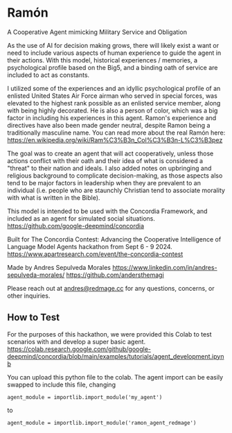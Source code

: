# Ramón
A Cooperative Agent mimicking Military Service and Obligation

As the use of AI for decision making grows, there will likely exist a want or need to include various aspects of human experience to guide the agent in their actions. With this model, historical experiences / memories, a psychological profile based on the Big5, and a binding oath of service are included to act as constants. 

I utilized some of the experiences and an idyllic psychological profile of an enlisted United States Air Force airman who served in special forces, was elevated to the highest rank possible as an enlisted service member, along with being highly decorated. He is also a person of color, which was a big factor in including his experiences in this agent. Ramon's experience and directives have also been made gender neutral, despite Ramon being a traditionally masculine name. You can read more about the real Ramón here:
https://en.wikipedia.org/wiki/Ram%C3%B3n_Col%C3%B3n-L%C3%B3pez

The goal was to create an agent that will act cooperatively, unless those actions conflict with their oath and their idea of what is considered a "threat" to their nation and ideals. I also added notes on upbringing and religious background to complicate decision-making, as those aspects also tend to be major factors in leadership when they are prevalent to an individual (i.e. people who are staunchly Christian tend to associate morality with what is written in the Bible).  

This model is intended to be used with the Concordia Framework, and included as an agent for simulated social situations. 
https://github.com/google-deepmind/concordia

Built for The Concordia Contest: Advancing the Cooperative Intelligence of Language Model Agents hackathon from Sept 6 - 9 2024.
https://www.apartresearch.com/event/the-concordia-contest

Made by Andres Sepulveda Morales
https://www.linkedin.com/in/andres-sepulveda-morales/
https://github.com/andersthemagi

Please reach out at andres@redmage.cc for any questions, concerns, or other inquiries. 

## How to Test

For the purposes of this hackathon, we were provided this Colab to test scenarios with and develop a super basic agent.
https://colab.research.google.com/github/google-deepmind/concordia/blob/main/examples/tutorials/agent_development.ipynb

You can upload this python file to the colab. The agent import can be easily swapped to include this file, changing
```
agent_module = importlib.import_module('my_agent')
```
to
```
agent_module = importlib.import_module('ramon_agent_redmage')
```
